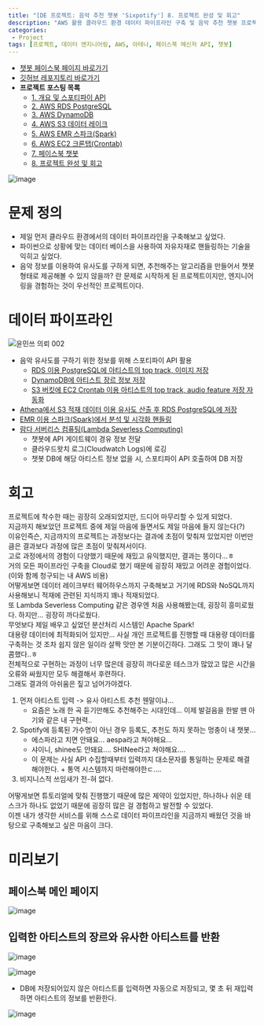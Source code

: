 ```yaml
---
title: "[DE 프로젝트: 음악 추천 챗봇 'Sixpotify'] 8. 프로젝트 완성 및 회고"
description: "AWS 활용 클라우드 환경 데이터 파이프라인 구축 및 음악 추천 챗봇 프로젝트: 페이스북 챗봇 완성 및 프로젝트 회고"
categories:
 - Project
tags: [프로젝트, 데이터 엔지니어링, AWS, 아테나, 페이스북 메신저 API, 챗봇]
---
```


- [챗봇 페이스북 페이지 바로가기](https://www.facebook.com/sixpotify)
- [깃허브 레포지토리 바로가기](https://github.com/6mini/sixpotify)
- **프로젝트 포스팅 목록**
    - [1. 개요 및 스포티파이 API](https://6mini.github.io/project/2021/10/14/sixpotify1/)
    - [2. AWS RDS PostgreSQL](https://6mini.github.io/project/2021/10/14/sixpotify2/)
    - [3. AWS DynamoDB](https://6mini.github.io/project/2021/10/14/sixpotify3/)
    - [4. AWS S3 데이터 레이크](https://6mini.github.io/project/2021/10/14/sixpotify4/)
    - [5. AWS EMR 스파크(Spark)](https://6mini.github.io/project/2021/10/14/sixpotify5/)
    - [6. AWS EC2 크론탭(Crontab)](https://6mini.github.io/project/2021/10/15/sixpotify6/)
    - [7. 페이스북 챗봇](https://6mini.github.io/project/2021/10/17/sixpotify7/)
    - [8. 프로젝트 완성 및 회고](https://6mini.github.io/project/2021/10/26/sixpotify8/)

![image](https://user-images.githubusercontent.com/79494088/143784373-b759680c-ea9e-47ca-a74f-affe5bcaeb91.png)

# 문제 정의

- 제일 먼저 클라우드 환경에서의 데이터 파이프라인을 구축해보고 싶었다.
- 파이썬으로 상황에 맞는 데이터 베이스을 사용하여 자유자재로 핸들링하는 기술을 익히고 싶었다.
- 음악 정보를 이용하여 유사도를 구하게 되면, 추천해주는 알고리즘을 만들어서 챗봇 형태로 제공해볼 수 있지 않을까? 란 문제로 시작하게 된 프로젝트이지만, 엔지니어링을 경험하는 것이 우선적인 프로젝트이다.

# 데이터 파이프라인

![윤민쓰 의뢰 002](https://user-images.githubusercontent.com/79494088/143784103-2eff415b-5638-4f39-b92e-2d2d69993435.png)

- 음악 유사도를 구하기 위한 정보를 위해 스포티파이 API 활용
    - [RDS 이용 PostgreSQL에 아티스트의 top track, 이미지 저장](https://6mini.github.io/project/2021/10/14/sixpotify2/)
    - [DynamoDB에 아티스트 장르 정보 저장](https://6mini.github.io/project/2021/10/14/sixpotify3/)
    - [S3 버킷에 EC2 Crontab 이용 아티스트의 top track, audio feature 저장 자동화](https://6mini.github.io/project/2021/10/15/sixpotify6/)
- [Athena에서 S3 적재 데이터 이용 유사도 산출 후 RDS PostgreSQL에 저장](https://6mini.github.io/project/2021/10/14/sixpotify4/)
- [EMR 이용 스파크(Spark)에서 분석 및 시각화 핸들링](https://6mini.github.io/project/2021/10/14/sixpotify5/)
- [람다 서버리스 컴퓨팅(Lambda Severless Computing)](https://6mini.github.io/project/2021/10/17/sixpotify7/)
    - 챗봇에 API 게이트웨이 경유 정보 전달
    - 클라우드왓치 로그(Cloudwatch Logs)에 로깅
    - 챗봇 DB에 해당 아티스트 정보 없을 시, 스포티파이 API 호출하여 DB 저장

# 회고
프로젝트에 착수한 때는 굉장히 오래되었지만, 드디어 마무리할 수 있게 되었다.<br>
지금까지 해보았던 프로젝트 중에 제일 마음에 들면서도 제일 마음에 들지 않는다(?)<br>
이유인즉슨, 지금까지의 프로젝트는 과정보다는 결과에 초점이 맞춰져 있었지만 이번만큼은 결과보다 과정에 많은 초점이 맞춰져서이다.<br>
고로 과정에서의 경험이 다양했기 때문에 재밌고 유익했지만, 결과는 똥이다...ㅎ<br>
거의 모든 파이프라인 구축을 Cloud로 했기 때문에 굉장히 재밌고 어려운 경험이었다.<br>
(이와 함께 청구되는 내 AWS 비용)<br>
어떻게보면 데이터 레이크부터 웨어하우스까지 구축해보고 거기에 RDS와 NoSQL까지 사용해보니 적재에 관련된 지식까지 꽤나 적재되었다.<br>
또 Lambda Severless Computing 같은 경우엔 처음 사용해봤는데, 굉장히 흥미로웠다. 하지만... 굉장히 까다로웠다.<br>
무엇보다 제일 배우고 싶었던 분산처리 시스템인 Apache Spark!<br>
대용량 데이터에 최적화되어 있지만... 사실 개인 프로젝트를 진행할 때 대용량 데이터를 구축하는 것 조차 쉽지 않은 일이라 살짝 맛만 본 기분이긴하다. 그래도 그 맛이 꽤나 달콤했다..ㅎ<br>
전체적으로 구현하는 과정이 너무 많은데 굉장히 까다로운 테스크가 많았고 많은 시간을 오류와 싸웠지만 모두 해결해서 후련하다.<br>
그래도 결과의 아쉬움은 짚고 넘어가야겠다.
1. 먼저 아티스트 입력 -> 유사 아티스트 추천 웬말이냐...
    - 요즘은 노래 한 곡 듣기만해도 추천해주는 시대인데... 이제 발걸음을 한발 뗀 아기와 같은 내 구현력..
2. Spotify에 등록된 가수명이 아닌 경우 등록도, 추천도 하지 못하는 멍충이 내 챗봇...
    - 에스파라고 치면 안돼요... aespa라고 쳐야해요...
    - 샤이니, shinee도 안돼요.... SHINee라고 쳐야해요....
    - 이 문제는 사실 API 수집할때부터 입력까지 대소문자를 통일하는 문제로 해결해야한다. + 통역 시스템까지 마련해야한ㄷ....
3. 비지니스적 쓰임새가 전-혀 없다.

어떻게보면 튜토리얼에 맞춰 진행했기 때문에 많은 제약이 있었지만, 하나하나 쉬운 테스크가 하나도 없었기 때문에 굉장히 많은 걸 경험하고 발전할 수 있었다.<br>
이젠 내가 생각한 서비스를 위해 스스로 데이터 파이프라인을 지금까지 배웠던 것을 바탕으로 구축해보고 싶은 마음이 크다.<br>

# 미리보기

## 페이스북 메인 페이지

![image](https://user-images.githubusercontent.com/79494088/143771768-a01411d5-56d2-4c33-84c4-821d0501f057.png)

## 입력한 아티스트의 장르와 유사한 아티스트를 반환

![image](https://user-images.githubusercontent.com/79494088/143767942-69e71e00-a55e-48ee-b499-ef1a0c9bc9bc.png)

![image](https://user-images.githubusercontent.com/79494088/143768054-525bfd9e-22ce-459a-827d-7caaf8a34dcd.png)

- DB에 저장되어있지 않은 아티스트를 입력하면 자동으로 저장되고, 몇 초 뒤 재입력하면 아티스트의 정보를 반환한다.

![image](https://user-images.githubusercontent.com/79494088/143768079-26ad67de-16e2-43a6-b5c2-f79db164ee5b.png)

